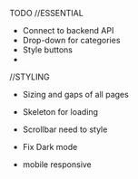 TODO 
//ESSENTIAL
- Connect to backend API
- Drop-down for categories
- Style buttons
- 

//STYLING
- Sizing and gaps of all pages
- Skeleton for loading
- Scrollbar need to style

- Fix Dark mode 
- mobile responsive
